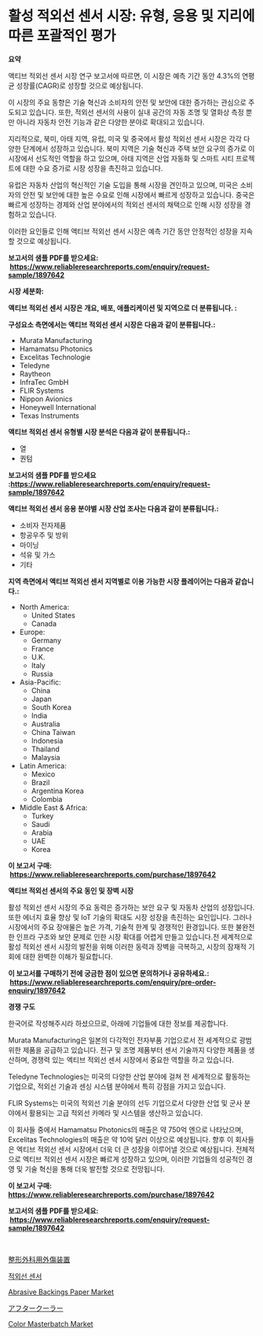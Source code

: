<p><h1>활성 적외선 센서 시장: 유형, 응용 및 지리에 따른 포괄적인 평가</h1></p><p><strong>요약</strong></p>
<p><p>액티브 적외선 센서 시장 연구 보고서에 따르면, 이 시장은 예측 기간 동안 4.3%의 연평균 성장률(CAGR)로 성장할 것으로 예상됩니다. </p><p>이 시장의 주요 동향은 기술 혁신과 소비자의 안전 및 보안에 대한 증가하는 관심으로 주도되고 있습니다. 또한, 적외선 센서의 사용이 실내 공간의 자동 조명 및 열화상 측정 뿐만 아니라 자동차 안전 기능과 같은 다양한 분야로 확대되고 있습니다.</p><p>지리적으로, 북미, 아태 지역, 유럽, 미국 및 중국에서 활성 적외선 센서 시장은 각각 다양한 단계에서 성장하고 있습니다. 북미 지역은 기술 혁신과 주택 보안 요구의 증가로 이 시장에서 선도적인 역할을 하고 있으며, 아태 지역은 산업 자동화 및 스마트 시티 프로젝트에 대한 수요 증가로 시장 성장을 촉진하고 있습니다. </p><p>유럽은 자동차 산업의 혁신적인 기술 도입을 통해 시장을 견인하고 있으며, 미국은 소비자의 안전 및 보안에 대한 높은 수요로 인해 시장에서 빠르게 성장하고 있습니다. 중국은 빠르게 성장하는 경제와 산업 분야에서의 적외선 센서의 채택으로 인해 시장 성장을 경험하고 있습니다.</p><p>이러한 요인들로 인해 액티브 적외선 센서 시장은 예측 기간 동안 안정적인 성장을 지속할 것으로 예상됩니다.</p></p>
<p><strong>보고서의 샘플 PDF를 받으세요: &nbsp;<a href="https://www.reliableresearchreports.com/enquiry/request-sample/1897642">https://www.reliableresearchreports.com/enquiry/request-sample/1897642</a></strong></p>
<p><strong>시장 세분화:</strong></p>
<p><strong> 액티브 적외선 센서 시장은 개요, 배포, 애플리케이션 및 지역으로 더 분류됩니다. :</strong></p>
<p><strong>구성요소 측면에서는 액티브 적외선 센서 시장은 다음과 같이 분류됩니다.:</strong></p>
<p><ul><li>Murata Manufacturing</li><li>Hamamatsu Photonics</li><li>Excelitas Technologie</li><li>Teledyne</li><li>Raytheon</li><li>InfraTec GmbH</li><li>FLIR Systems</li><li>Nippon Avionics</li><li>Honeywell International</li><li>Texas Instruments</li></ul></p>
<p><strong> 액티브 적외선 센서 유형별 시장 분석은 다음과 같이 분류됩니다.:</strong></p>
<p><ul><li>열</li><li>퀀텀</li></ul></p>
<p><strong>보고서의 샘플 PDF를 받으세요 :<a href="https://www.reliableresearchreports.com/enquiry/request-sample/1897642">https://www.reliableresearchreports.com/enquiry/request-sample/1897642</a></strong></p>
<p><strong> 액티브 적외선 센서 응용 분야별 시장 산업 조사는 다음과 같이 분류됩니다.:</strong></p>
<p><ul><li>소비자 전자제품</li><li>항공우주 및 방위</li><li>마이닝</li><li>석유 및 가스</li><li>기타</li></ul></p>
<p><strong>지역 측면에서 액티브 적외선 센서 지역별로 이용 가능한 시장 플레이어는 다음과 같습니다.:</strong></p>
<p><ul>
    <li>
        North America:
        <ul>
            <li>United States</li>
            <li>Canada</li>
        </ul>
    </li>
    <li>
        Europe:
        <ul>
            <li>Germany</li>
            <li>France</li>
            <li>U.K.</li>
            <li>Italy</li>
            <li>Russia</li>
        </ul>
    </li>
    <li>
        Asia-Pacific:
        <ul>
            <li>China</li>
            <li>Japan</li>
            <li>South Korea</li>
            <li>India</li>
            <li>Australia</li>
            <li>China Taiwan</li>
            <li>Indonesia</li>
            <li>Thailand</li>
            <li>Malaysia</li>
        </ul>
    </li>
    <li>
        Latin America:
        <ul>
            <li>Mexico</li>
            <li>Brazil</li>
            <li>Argentina Korea</li>
            <li>Colombia</li>
        </ul>
    </li>
    <li>
        Middle East & Africa:
        <ul>
            <li>Turkey</li>
            <li>Saudi</li>
            <li>Arabia</li>
            <li>UAE</li>
            <li>Korea</li>
        </ul>
    </li>
    </ul></p>
<p><strong>이 보고서 구매: &nbsp;<a href="https://www.reliableresearchreports.com/purchase/1897642">https://www.reliableresearchreports.com/purchase/1897642</a></strong></p>
<p><strong>액티브 적외선 센서의 주요 동인 및 장벽 시장</strong></p>
<p><p>활성 적외선 센서 시장의 주요 동력은 증가하는 보안 요구 및 자동차 산업의 성장입니다. 또한 에너지 효율 향상 및 IoT 기술의 확대도 시장 성장을 촉진하는 요인입니다. 그러나 시장에서의 주요 장애물은 높은 가격, 기술적 한계 및 경쟁적인 환경입니다. 또한 불완전한 인프라 구조와 보안 문제로 인한 시장 확대를 어렵게 만들고 있습니다.전 세계적으로 활성 적외선 센서 시장의 발전을 위해 이러한 동력과 장벽을 극복하고, 시장의 잠재적 기회에 대한 완벽한 이해가 필요합니다.</p></p>
<p><strong>이 보고서를 구매하기 전에 궁금한 점이 있으면 문의하거나 공유하세요.: &nbsp;<a href="https://www.reliableresearchreports.com/enquiry/pre-order-enquiry/1897642">https://www.reliableresearchreports.com/enquiry/pre-order-enquiry/1897642</a></strong></p>
<p><strong>경쟁 구도</strong></p>
<p><p>한국어로 작성해주시라 하셨으므로, 아래에 기업들에 대한 정보를 제공합니다.</p><p>Murata Manufacturing은 일본의 다각적인 전자부품 기업으로서 전 세계적으로 광범위한 제품을 공급하고 있습니다. 전구 및 조명 제품부터 센서 기술까지 다양한 제품을 생산하며, 경쟁력 있는 엑티브 적외선 센서 시장에서 중요한 역할을 하고 있습니다.</p><p>Teledyne Technologies는 미국의 다양한 산업 분야에 걸쳐 전 세계적으로 활동하는 기업으로, 적외선 기술과 센싱 시스템 분야에서 특히 강점을 가지고 있습니다.</p><p>FLIR Systems는 미국의 적외선 기술 분야의 선두 기업으로서 다양한 산업 및 군사 분야에서 활용되는 고급 적외선 카메라 및 시스템을 생산하고 있습니다.</p><p>이 회사들 중에서 Hamamatsu Photonics의 매출은 약 750억 엔으로 나타났으며, Excelitas Technologies의 매출은 약 10억 달러 이상으로 예상됩니다. 향후 이 회사들은 엑티브 적외선 센서 시장에서 더욱 더 큰 성장을 이루어낼 것으로 예상됩니다. 전체적으로 엑티브 적외선 센서 시장은 빠르게 성장하고 있으며, 이러한 기업들의 성공적인 경영 및 기술 혁신을 통해 더욱 발전할 것으로 전망됩니다.</p></p>
<p><strong>이 보고서 구매: &nbsp; <a href="https://www.reliableresearchreports.com/purchase/1897642">https://www.reliableresearchreports.com/purchase/1897642</a></strong></p>
<p><strong>보고서의 샘플 PDF를 받으세요: &nbsp;<a href="https://www.reliableresearchreports.com/enquiry/request-sample/1897642">https://www.reliableresearchreports.com/enquiry/request-sample/1897642</a></strong><strong></strong></p>
<p>&nbsp;</p>
<p><p><a href="https://github.com/ksxzwxabcuynh011/Market-Research-Report-List-1/blob/main/2627850193494.md">整形外科用外傷装置</a></p><p><a href="https://github.com/xvz497517413/Market-Research-Report-List-1/blob/main/1168382193278.md">적외선 센서</a></p><p><a href="https://issuu.com/reportprime-2/docs/abrasive-backings-paper-market-size-2030.pptx">Abrasive Backings Paper Market</a></p><p><a href="https://github.com/mcbeesbxa270/Market-Research-Report-List-1/blob/main/1874759193495.md">アフタークーラー</a></p><p><a href="https://github.com/BryceTownsendr/Market-Research-Report-List-3/blob/main/color-masterbatch-market.md">Color Masterbatch Market</a></p></p>